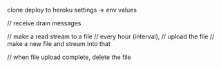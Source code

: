 clone
deploy to heroku
settings → env values


// receive drain messages

// make a read stream to a file
// every hour (interval),
  // upload the file
  // make a new file and stream into that

// when file upload complete, delete the file